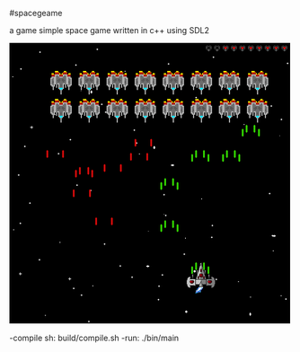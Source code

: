 #spacegeame

a game simple space game written in c++ using SDL2

![screenshot](https://github.com/Ztirom45/SpaceGame/blob/main/img/NormalMode.png)

-compile sh:	build/compile.sh
-run:		./bin/main
